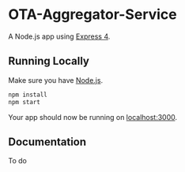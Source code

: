 # OTA-Aggregator-Service

A Node.js app using [Express 4](http://expressjs.com/).

## Running Locally

Make sure you have [Node.js](http://nodejs.org/).

```sh
npm install
npm start
```

Your app should now be running on [localhost:3000](http://localhost:3000/).


## Documentation

To do
